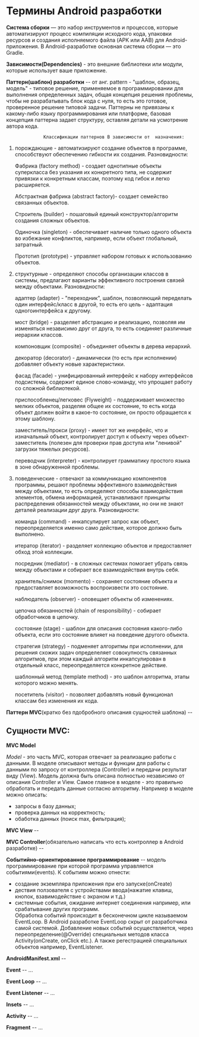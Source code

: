 # Термины Android разработки

**Система сборки** — это набор инструментов и процессов, которые автоматизируют процесс компиляции исходного кода,
упаковки ресурсов и создания исполняемого файла (APK или AAB) для Android-приложения. 
В Android-разработке основная система сборки — это Gradle.

**Зависимости(Dependencies)** - это внешние библиотеки или модули, которые использует  ваше приложение.

**Паттерн(шаблон) разработки** -- от анг. pattern - "шаблон, образец, модель" - типовое решение, применяемое в программировании для выполнения определенных задач, общая концепция решения проблемы, чтобы не разрабатывать блок кода с нуля, то есть это готовое, проверенное решение типовой задачи. Паттерны не привязаны к какому-либо языку программирования или платформе, базовая концепция паттерна задает структуру, оставляя детали на усмотрение автора кода.

                  Классификации паттернов В зависимости от  назначения: 
                  
1) порождающие - автоматизируют создание объектов в программе, способствуют обеспечению гибкости их создания. Разновидности:
   
      Фабрика (factory method) - создает однотипные объекты суперкласса без указания их конкретного типа, не содержит 
         привязки к конкретным классам, поэтому код гибок и легко расширяется.
   
      Абстрактная фабрика (abstract factory)- создает семейство связанных объектов.
   
      Строитель (builder) - пошаговый единый конструктор/алгоритм создания сложных объектов.
   
      Одиночка (singleton) - обеспечивает наличие только одного объекта во избежание конфликтов, например, если объект 
         глобальный, затратный.
   
      Прототип (prototype) - управляет набором готовых к использованию объектов.

2) структурные - определяют способы организации классов в системы, предлагают варианты эффективного построения связей между объектами.
Разновидности:

     адаптер (adapter) - "переходник", шаблон, позволяющий переделать один интерфейс/класс в другой, то есть его цель 
         - адаптация одногоинтерфейса к другому.
   
     мост (bridge) - разделяет абстракцию и реализацию, позволяя им изменяться независимо друг от друга, то есть 
         соединяет различные иерархии классов.
   
     компоновщик (composite) - объединяет объекты в дерева иерархий.
   
     декоратор (decorator) - динамически (то есть при исполнении) добавляет объекту новые характеристики.
   
     фасад (facade) - унифицированный интерфейс к набору интерфейсов подсистемы, содержит единое слово-команду, что 
         упрощает работу со сложной библиотекой.
   
     приспособленец/легковес (Flyweight) - поддерживает множество мелких объектов, разделяя общее их состояние, то 
         есть когда объект должен войти в какое-то состояние, он просто обращается к этому шаблону.
   
     заместитель/прокси (proxy) - имеет тот же инерфейс, что и изначальный объект, контролирует доступ к объекту через 
         объект-заместитель (полезен для проверки прав доступа или "ленивой" загрузки тяжелых ресурсов).
   
     переводчик (interpreter) - контролирует грамматику простого языка в зоне обнаруженной проблемы.

4) поведенческие - отвечают за коммуникацию компонентов программы, решают проблемы эффективного взаимодействия между объектами, то есть определяют способы взаимодействия элементов, обмена информацией, устанавливают принципы распределения обязанностей между объектами, но они не знают деталей реализации друг друга.
Разновидности:

     команда (command) - инкапсулирует запрос как объект, переопределяется именно само действие, которое должно быть 
         выполнено.
   
     итератор (iterator) - разделяет коллекцию объектов и предоставляет обход этой коллекции.
   
     посредник (mediator) - в сложных системах помогает убрать связь между объектами и собирает все взаимодействия 
         внутрь себя.
   
     хранитель/снимок (momento) - сохраняет состояние объекта и предоставляет возможность воспроизвести это состояние.
   
     наблюдатель (observer) - оповещает объекты об изменениях.
   
     цепочка обязанностей (chain of responsibility) - собирает обработчиков в цепочку.
   
     состояние (stage) - шаблон для описания состояния какого-либо объекта, если это состояние влияет на поведение 
        другого объекта.
   
     стратегия (strategy) - подменяет алгоритмы при исполнении, для решения схожих задач определеляет совокупность 
        связанных алгоритмов, при этом каждый алгоритм инкапсулирован в отдельный класс, переопределяется конкретное 
        действие.
   
     шаблонный метод (template method) - это шаблон алгоритма, этапы которого можно менять.
   
     посетитель (visitor) - позволяет добавлять новый функционал классам без изменения их кода.

**Паттерн MVC**(кратко без пдобробного описания сущностей шаблона) -- 

## Сущности  MVC:

**MVC Model** 

*Model* - это часть MVC, которая отвечает за реализацию работы с данными.
В моделе описывают методы и функции для работы с данными по запросу от контроллера (Controller) и передачи результат виду (View).
Модель должна быть описана полностью независимо от описания Controller и View. 
Самое главное в моделе - это правильно обработать и передать данные согласно алгоритму.
Например в моделе можно описать:
 - запросы в базу данных;
 - проверка данных на корректность;
 - обаботка данных (поиск max, фильтрация);

**MVC View** --

**MVC Controller**(обязательно написать что есть контроллер в Android разработке) --

**Событийно-ориентированное программирование** -- модель программирование при которой программа управляется событиями(events).
К событиям можно отнести:
- создание экземпляра приложения при его запуске(onCreate)
- дествия ползователя с устройствами ввода(нажатие клавиш, кнопок, взавимодействие с экраном и т.д.)
- системные события, ожидание интернет соединения например, или срабатывание других программ.  
Обработка событий происходит в бесконечном цикле называемом EventLoop.
 В Android разработке EventLoop скрыт от разработчика самой системой.
Добавление новых событий осуществляется, через переопределение(@Override) специальных методов класса Activity(onCreate, onClick etc.).
А также регестрацией специальных объектов например, EventListener.

**AndroidManifest.xml** -- 

**Event** -- ...

**Event Loop** -- ...

**Event Listener** -- ...

**Insets** -- ...

**Activity** -- ...

**Fragment** -- ... 

